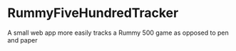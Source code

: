 # RummyFiveHundredTracker
A small web app more easily tracks a Rummy 500 game as opposed to pen and paper
